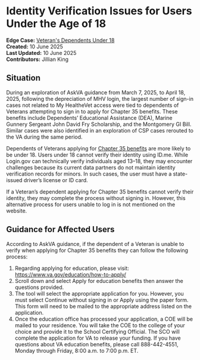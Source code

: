 # **Identity Verification Issues for Users Under the Age of 18**

**Edge Case:** [Veteran's Dependents Under 18](https://jira.devops.va.gov/browse/SITEC-48)  
**Created:** 10 June 2025  
**Last Updated:** 10 June 2025  
**Contributors:** Jillian King

## **Situation**

During an exploration of AskVA guidance from March 7, 2025, to April 18, 2025, following the depreciation of MHV login, the largest number of sign-in cases not related to My HealtheVet access were tied to dependents of Veterans attempting to sign in to apply for Chapter 35 benefits. These benefits include Dependents’ Educational Assistance (DEA), Marine Gunnery Sergeant John David Fry Scholarship, and the Montgomery GI Bill. Similar cases were also identified in an exploration of CSP cases rerouted to the VA during the same period.

Dependents of Veterans applying for [Chapter 35 benefits](https://www.va.gov/family-and-caregiver-benefits/education-and-careers/dependents-education-assistance/rates/) are more likely to be under 18\. Users under 18 cannot verify their identity using ID.me. While Login.gov can technically verify individuals aged 13–18, they may encounter challenges because its current data partners do not maintain identity verification records for minors. In such cases, the user must have a state-issued driver’s license or ID card.

If a Veteran’s dependent applying for Chapter 35 benefits cannot verify their identity, they may complete the process without signing in. However, this alternative process for users unable to log in is not mentioned on the website.

## **Guidance for Affected Users**

According to AskVA guidance, if the dependent of a Veteran is unable to verify when applying for Chapter 35 benefits they can follow the following process:

1. Regarding applying for education, please visit: https://www.va.gov/education/how-to-apply/   
2. Scroll down and select Apply for education benefits then answer the questions provided.  
3. The tool will select the appropriate application for you. However, you must select Continue without signing in or Apply using the paper form. This form will need to be mailed to the appropriate address listed on the application.  
4. Once the education office has processed your application, a COE will be mailed to your residence. You will take the COE to the college of your choice and provide it to the School Certifying Official. The SCO will complete the application for VA to release your funding. If you have questions about VA education benefits, please call 888-442-4551, Monday through Friday, 8:00 a.m. to 7:00 p.m. ET.
